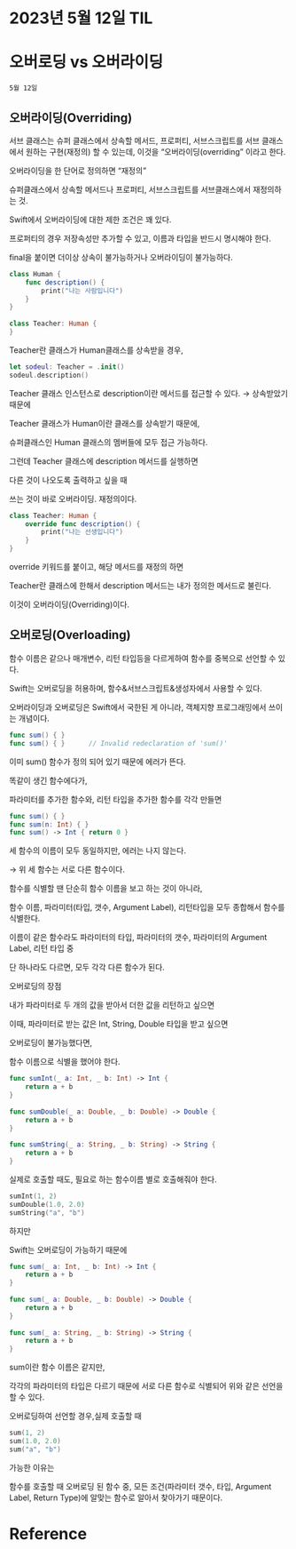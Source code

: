 # 2023년 5월 12일 TIL

# 오버로딩 vs 오버라이딩

`5월 12일`

## 오버라이딩(Overriding)

서브 클래스는 슈퍼 클래스에서 상속할 메서드, 프로퍼티, 서브스크립트를 서브 클래스에서 원하는 구현(재정의) 할 수 있는데, 이것을 “오버라이딩(overriding” 이라고 한다.

오버라이딩을 한 단어로 정의하면 “재정의”

슈퍼클래스에서 상속할 메서드나 프로퍼티, 서브스크립트를 서브클래스에서 재정의하는 것.

Swift에서 오버라이딩에 대한 제한 조건은 꽤 있다.

프로퍼티의 경우 저장속성만 추가할 수 있고, 이름과 타입을 반드시 명시해야 한다.

final을 붙이면 더이상 상속이 불가능하거나 오버라이딩이 불가능하다.

```swift
class Human {
    func description() {
        print("나는 사람입니다")
    }
}
 
class Teacher: Human {
}
```

Teacher란 클래스가 Human클래스를 상속받을 경우,

```swift
let sodeul: Teacher = .init()
sodeul.description()
```

Teacher 클래스 인스턴스로 description이란 메서드를 접근할 수 있다. → 상속받았기 때문에

Teacher 클래스가 Human이란 클래스를 상속받기 때문에,

슈퍼클래스인 Human 클래스의 멤버들에 모두 접근 가능하다.

그런데 Teacher 클래스에 description 메서드를 실행하면

다른 것이 나오도록 출력하고 싶을 때 

쓰는 것이 바로 오버라이딩. 재정의이다.

```swift
class Teacher: Human {
    override func description() {
        print("나는 선생입니다")
    }
}
```

override 키워드를 붙이고, 해당 메서드를 재정의 하면 

Teacher란 클래스에 한해서 description 메서드는 내가 정의한 메서드로 불린다.

이것이 오버라이딩(Overriding)이다.

## 오버로딩(Overloading)

함수 이름은 같으나 매개변수, 리턴 타입등을 다르게하여 함수를 중복으로 선언할 수 있다.

Swift는 오버로딩을 허용하며, 함수&서브스크립트&생성자에서 사용할 수 있다.

오버라이딩과 오버로딩은 Swift에서 국한된 게 아니라, 객체지향 프로그래밍에서 쓰이는 개념이다.

```swift
func sum() { }
func sum() { }      // Invalid redeclaration of 'sum()'
```

이미 sum() 함수가 정의 되어 있기 때문에 에러가 뜬다.

똑같이 생긴 함수에다가,

파라미터를 추가한 함수와, 리턴 타입을 추가한 함수를 각각 만들면

```swift
func sum() { }
func sum(n: Int) { }
func sum() -> Int { return 0 }
```

세 함수의 이름이 모두 동일하지만, 에러는 나지 않는다.

→ 위 세 함수는 서로 다른 함수이다.

함수를 식별할 땐 단순히 함수 이름을 보고 하는 것이 아니라,

함수 이름, 파라미터(타입, 갯수, Argument Label), 리턴타입을 모두 종합해서 함수를 식별한다.

이름이 같은 함수라도 파라미터의 타입, 파라미터의 갯수, 파라미터의 Argument Label, 리턴 타입 중 

단 하나라도 다르면, 모두 각각 다른 함수가 된다.

오버로딩의 장점

내가 파라미터로 두 개의 값을 받아서 더한 값을 리턴하고 싶으면

이때, 파라미터로 받는 값은 Int, String, Double 타입을 받고 싶으면

오버로딩이 불가능했다면,

함수 이름으로 식별을 했어야 한다.

```swift
func sumInt(_ a: Int, _ b: Int) -> Int {
    return a + b
}
 
func sumDouble(_ a: Double, _ b: Double) -> Double {
    return a + b
}
 
func sumString(_ a: String, _ b: String) -> String {
    return a + b
}
```

실제로 호출할 때도, 필요로 하는 함수이름 별로 호출해줘야 한다.

```swift
sumInt(1, 2)
sumDouble(1.0, 2.0)
sumString("a", "b")
```

하지만

Swift는 오버로딩이 가능하기 때문에

```swift
func sum(_ a: Int, _ b: Int) -> Int {
    return a + b
}
 
func sum(_ a: Double, _ b: Double) -> Double {
    return a + b
}
 
func sum(_ a: String, _ b: String) -> String {
    return a + b
}
```

sum이란 함수 이름은 같지만,

각각의 파라미터의 타입은 다르기 때문에 서로 다른 함수로 식별되어 위와 같은 선언을 할 수 있다.

오버로딩하여 선언할 경우,실제 호출할 때

```swift
sum(1, 2)
sum(1.0, 2.0)
sum("a", "b")
```

가능한 이유는

함수를 호출할 때 오버로딩 된 함수 중, 모든 조건(파라미터 갯수, 타입, Argument Label, Return Type)에 알맞는 함수로 알아서 찾아가기 때문이다.

# Reference
